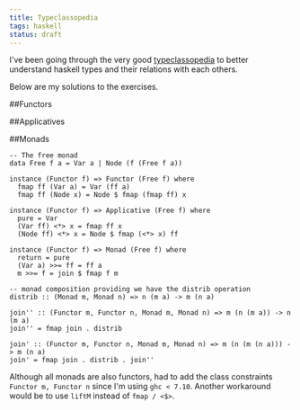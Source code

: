```yaml
---
title: Typeclassopedia
tags: haskell
status: draft
---
```


I've been going through the very good [typeclassopedia](https://wiki.haskell.org/Typeclassopedia) to better understand haskell types and their relations with each others.

Below are my solutions to the exercises.

##Functors

##Applicatives

##Monads
```
-- The free monad
data Free f a = Var a | Node (f (Free f a))

instance (Functor f) => Functor (Free f) where
  fmap ff (Var a) = Var (ff a)
  fmap ff (Node x) = Node $ fmap (fmap ff) x

instance (Functor f) => Applicative (Free f) where
  pure = Var
  (Var ff) <*> x = fmap ff x
  (Node ff) <*> x = Node $ fmap (<*> x) ff

instance (Functor f) => Monad (Free f) where
  return = pure
  (Var a) >>= ff = ff a
  m >>= f = join $ fmap f m
```

```
-- monad composition providing we have the distrib operation
distrib :: (Monad m, Monad n) => n (m a) -> m (n a)

join'' :: (Functor m, Functor n, Monad m, Monad n) => m (n (m a)) -> n (m a)
join'' = fmap join . distrib

join' :: (Functor m, Functor n, Monad m, Monad n) => m (n (m (n a))) -> m (n a)
join' = fmap join . distrib . join''
```

Although all monads are also functors, had to add the class constraints `Functor m, Functor n` since I'm using `ghc < 7.10`. Another workaround would be to use `liftM` instead of `fmap / <$>`.
